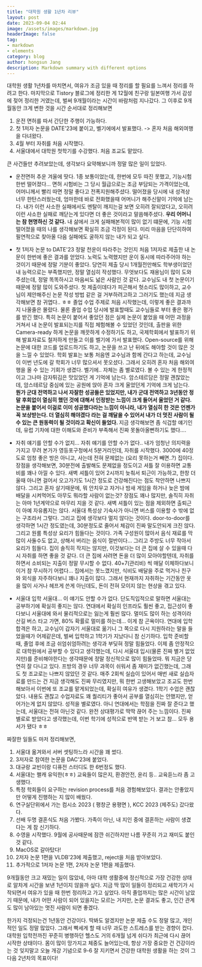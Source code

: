 ```yaml
---
title: "대학원 생활 1년차 리뷰"
layout: post
date: 2023-09-04 02:44
image: /assets/images/markdown.jpg
headerImage: false
tag:
- markdown
- elements
category: blog
author: hongsun Jang
description: Markdown summary with different options
---
```


 대학원 생활 1년차를 마치면서, 여유가 조금 있을 때 정리를 할 필요를 느껴서 정리를 하려고 한다. 
마지막으로 Tistory 블로그에 정리한 게 12월에 친구랑 일본여행 가서 감성에 젖어 정리한 거였는데, 벌써 9개월이라는 시간이 바람처럼 지나갔다. 
그 이후로 9개월동안 크게 변한 것을 시간 순서대로 정리해보면

1. 운전 면허를 따서 간단한 주행이 가능하다.  
2. 첫 1저자 논문을 DATE'23에 붙이고, 벨기에에서 발표했다. -> 혼자 처음 해외여행을 다녀왔다.
3. 4월 부터 자취를 처음 시작했다. 
4. 서울대에서 대학원 첫학기를 수강했다. 처음 조교도 맡았다.

큰 사건들만 추려보았는데, 생각보다 요약해보니까 정말 많은 일이 있었다. 

- 운전면허
 추운 겨울에 땃다. 1종 보통이었는데, 한번에 모두 따진 못했고, 기능시험 한번 떨어졌다... 
 면허 시험비는 그 당시 월급으로는 조금 부담되는 가격이었는데, 어머니께서 빨리 따면 정말 좋다고 전폭지원해주셨다.
 떨어졌을 당시에 내 성격상 너무 한탄스러웠는데, 엄마한테 바로 전화했을때 어머니가 해주신말이 기억에 남는다.
 내가 이런 사소한 실패에서도 멘탈이 깨지는걸 보면 오히려 잘되었다고, 오히려 이런 사소한 실패로 깨닫는게 있다면 더 좋은 것이라고 말씀해주셨다.
 <b>우리 어머니는 참 현명하신 것 같다.</b> 내 삶에서 크게 실패해본적이 많이 없기 떄문에, 기능 시험 떨어졌을 때의 나를 생각해보면 확실히 조금 걱정이 된다.
 미리 마음을 단단히하여 필연적으로 찾아올 다음 실패에도 굴하지 않는 내가 되고 싶다.

- 첫 1저자 논문 to DATE'23
 정말 천운이 따라주는 것인지 처음 1저자로 제출한 내 논문이 한번에 좋은 결과를 얻었다.
 노력도 노력했지만 운이 동시에 따라주어야 하는 것이기 때문에 정말 기분이 좋았다. 
 당연히 제출 당시 1개월전만해도 학부생이었던 내 능력으로는 부족했지만, 정말 열심히 작성했다.
 무엇보다도 재용님이 많이 도와주셨는데, 정말 똑똑하시고 마음씨도 넒은 사람인 것 같다. 
 교수님도 내 첫 논문이기 때문에 정말 많이 도와주셨다. 
 첫 제출이데다가 피곤해서 헛소리도 많이하고, 교수님이 제안해주신 논문 작성 방법 같은 걸 거부하려고하고 그러기도 했는데 지금 생각해보면 참 귀엽다.. ㅎㅎ
 졸업 수업 주제로 처음 시작했는데, 이렇게 좋은 결과까지 나올줄은 몰랐다. 물론 졸업 수업 당시에 발표할때도 교수님들로 부터 좋은 평가를 받긴 했다. 
 특히 논문이 붙어서 좋았던 점은 실제 논문이 붙었을 때 어떤 과정을 거쳐서 내 논문이 발표되는지를 직접 체험해볼 수 있었던 것인데, 
 출판을 위한 Camera-ready 하게 논문을 깨끗하게 수정하기도 하고, 국제학회에서 발표하기 위해 발표자료도 철저하게 만들고 이를 벨기에 가서 발표했다.
 Open-source를 위해 논문에 대한 코드를 업로드하기도 하고, 논문을 쓰고 난 뒤에도 해야할 것이 많은 것을 느낄 수 있었다.
 학회 발표는 보통 처음엔 교수님과 함께 간다고 하는데, 교수님이 이번 년도에 갈 학회가 너무 많으셔서 못오셨다. 
 그래서 오히려 혼자 처음 해외여행을 올 수 있는 기회가 생겼다. 벨기에.. 자체는 좀 별로였다. 볼 수 있는 게 한정적이고 그나마 감자튀김은 맛있었던 게 기억에 남는다. 
 암스테르담은 정말 괜찮았는데, 암스테르담 중심에 있는 공원에 앉아 혼자 크게  울었던게 기억에 크게 남는다. 
 <b>뭔가 군대 전역하고 나서 자잘한 성공들은 있었지만, 내가 군대 전역하고 3년동안 정말 후회없이 열심히 했던 것에 대해서 인정받는 느낌이 크게 들어서 울었던 거 같다. 
 논문을 붙어서 이걸로 이미 성공했다라는 느낌이 아니라, 내가 열심히 한 것은 언젠가 꼭 보상받는다. 더 열심히 해야겠다 라는 걸 깨달을 수 있어서 내가 더 멋진 사람이 될 수 있는 큰 원동력이 될 것이라고 확신이 들었다. </b>
 지금 생각해보면 좀 식겁할 얘기인데, 유럽 기차에 대한 이해도와 준비가 부족해서 진짜 못돌아올뻔하기도 했다.... 

- 자취 얘기를 안할 수가 없지...
 자취 얘기를 안할 수가 없다.. 내가 엄청난 의지력을 가지고 무려 본가가 영등포구청에서 5분거리인데, 자취를 시작했다.
 3000에 40정도로 엄청 좋은 방은 아니고, 사는데 전혀 문제없는 (요리 못하는거 빼면..?) 집이다. 
 장점을 생각해보면, 30분전에 출발해도 문제없을 정도이고 셔틀 잘 이용하면 교통비를 꽤나 아낄 수 있다. 
 새벽 셔틀이 있어 2시까지 늦춰서 퇴근이 가능하고, 한창 더울때 아니면 걸어서 오고가기도 1시간 정도로 건강해진다는 점도 착안하면 나쁘지 않다.
 그리고 혼자 살기때문에, 뭐 안치우고 자거나 밤새 게임을 하거나 늦은 밤에 배달을 시켜먹어도 아무도 뭐라할 사람이 없는것?
 장점도 꽤나 많지만, 솔직히 자취는 아마 1년계약으로 마무리 지을 것 같다.
 새벽 셔틀이 있는 점을 제외하면 출퇴근이 아예 자유롭지는 않다. 서울대 특성상 기숙사가 아니면 버스를 이용할 수 밖에 없는 구조라서 그렇다. 
 그리고 집에 생각보다 멀지 않다는 것이다. door-to-door를 생각하면 1시간 정도였는데, 30분정도로 줄어서 체감이 진짜 말도안되게 크진 않다.
 그리고 원룸 특성상 요리가 힘들다는 것이다. 가족 구성원이 많아서 음식 재료를 막 많이 사둘수도 없고, 상해서 버리는 음식이 절반이다...
 그리고 주방도 너무 작아서 요리가 힘들다. 집이 솔직히 작지는 않지만, 이것보다는 더 큰 집에 살 수 있을때 다시 자취를 하면 좋을 것 같다.
 더 큰 집에 사려면 돈을 더 많이 모아야할텐데, 자취를 하면서 소비되는 지출이 정말 무시할 수 없다. 40+7(관리비) 씩 매달 이체하다보니 이거 참 무시하기 어렵다... 
 집에서는 못느꼈지만, 식비도 배달을 주로 먹거나 친구와 외식을 자주하다보니 꽤나 지출이 많다. 
 그래서 현재까지 자취하는 기간동안 옷을 많이 사거나 헤프게 쓴게 아닌데도, 돈이 전혀 모이지 않는 현상을 겪고 있다.

- 서울대 입학
 서울대... 이 얘기도 안할 수가 없다. 단도직입적으로  말하면 서울대는 공부하기에 확실히 좋지는 않다. 
 연대에서 확실히 인프라도 훨씬 좋고, 접근성이 좋다보니 서울대에 와서 물리적으로는 잃는게 훨씬 많다.
 멀미도 많이 하는 성격이라 산길 버스 타고 가면, 80% 확률로 멀미를 하는데... 이게 참 곤욕이다. 
 연대에 입학 합격은 하고, 교수님이 갑자기 서울대로 옮기니 그 쪽으로 다시 지원하라는 말을 들었을때가 어제같은데, 벌써 입학하고 1학기가 지났다니 참 신기하다.
 입학 준비할 때, 졸업 후에 조금 쉬엄쉬엄하려는 생각과 부딪혀 정말 힘들었다. 이제 좀 안정적으로 대학원에서 공부할 수 있다고 생각했는데, 다시 서울대 입시(물론 진짜 별거 없었지만)를 준비해야한다는 생각때문에 정말 정신적으로 많이 힘들었따.
 뭐 지금은 당연히 잘 다니고 있다. 프방의 경우 너무 과목이 쉬워서 좀 재미가 없긴했는데, 그래도 첫 조교로는 나쁘지 않았던 것 같다.
 매주 2회씩 실습이 있어서 매번 새로 실습자료를 만드는 건 지금 생각해도 진짜 무리였지만, 뭐 한번 고생해보았고 조교도 한번 해보아서 이번에 또 조교를 맡게되었는데, 확실히 여유가 생겼다.
 1학기 수업은 괜찮았다. 내용도 괜찮고 수업자료도 꽤 퀄리티가 좋아서 공부를 열심히는 안했지만, 얻어가는게 없지 않았다.
 성적을 별로였다. 아니 연대에서는 학점을 진짜 잘 준다고 했는데, 서울대는 전혀 아닌것 같다. 완전 상대평가로 딱딱 끊어 주는 느낌이다. 
 진짜 별로로 받았다고 생각했는데, 이번 학기에 성적으로 반액 받는 거 보고 참... 모두 용서가 됐다 ㅎㅎ


짜잘한 일들도 마저 정리해보면, 
1. 서울대 옮겨와서 서버 셋팅하느라 시간을 꽤 썼다.
2. 3저자로 참여한 논문을 DAC'23에 붙었다.
3. 대규랑 교빈이랑 디퓨전 스터디도 한 6번정도 했다.
4. 서울대는 왤캐 유익한(ㅎㅎ) 교육들이 많은지, 환경안전, 윤리 등.. 교육듣느라 좀 고생했다.
5. 특정 학회들이 요구하는 revision process를 처음 경험해보았다. 결과는 안좋았지만 어떻게 진행하는 지 많이 배웠다.
6. 연구실단위에서 가는 컴시소 2023 ( 평창군 용평면 ), KCC 2023 (제주도) 갔다왔다. 
7. 선배 두명 결혼식도 처음 가봤다. 가족이 아닌, 내 지인 중에 결혼하는 사람이 생겼다는 게 참 신기하다.
8. 수영을 시작했다. 9월에 공사때문에 잠깐 쉬긴하지만 나름 꾸준히 가고 재미도 붙인것 같다.
9. MacOS로 갈아탔다!
10. 2저자 논문 1편을 VLDB'23에 제출했고, reject을 처음 받아보았다.
11. 추가적으로 1저자 논문 1편, 2저자 논문 1편을 제출했다.

9개월동안 크고 재밌는 일이 많았네, 아마 대학 생활중에 정신적으로 가장 건강한 상태로 알차게 시간을 보낸 1년이지 않을까 싶다.
지금 딱 많이 일들이 정리되고 새학기가 시작되면서 여유가 있을 때 한번 정리하고 가고 싶었다. 
아직 졸업까지는 많은 시간이 남았기 때문에, 내가 어떤 사람이 되어 있을지는 모르는 거지만, 
논문 결과도 좋고, 인간 관계도 많이 남아있는 멋진 사람이 되면 좋겠다.

한가지 걱정되는건 1년동안 건강이다. 딱봐도 알겠지만 논문 제출 수도 정말 많고, 개인적인 일도 정말 많았다.
그래서 빡세게 할 때 너무 과도한 스트레스를 받는 경향이 컸다. 
대학원 입학전까진 꾸준히 병행하던 헬스도 거의 6개월 넘게 쉬다가 최근에 다시 끊어 시작한 상태이다.
몸이 많이 망가지고 체중도 늘어있는데, 항상 가장 중요한 건 건강이라는 것 잊지말고 오늘 개강 기념으로 9-6 잘 지키면서 건강한 대학원 생활을 하는 것이 그 다음 2년차의 목표이다!

